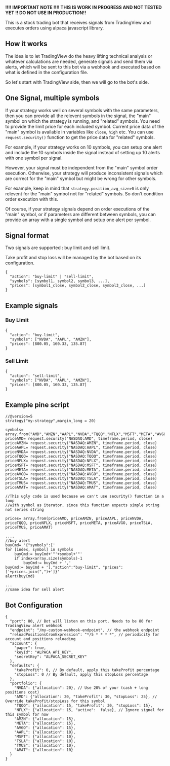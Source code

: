 **!!!! IMPORTANT NOTE !!!! THIS IS WORK IN PROGRESS AND NOT TESTED YET !! DO NOT USE IN PRODUCTION!!**

This is a stock trading bot that receives signals from TradingView and executes
orders using alpaca javascript library.

## How it works

The idea is to let TradingView do the heavy lifting technical analysis or
whatever calculations are needed, generate signals and send them via alerts, which
will be sent to this bot via a webhook and executed based on what is defined
in the configuration file.

So let's start with TradingView side, then we will go to the bot's side.

## One Signal, multiple symbols

If your strategy works well on several symbols with the same parameters, 
then you can provide all the relevent symbols in the signal, the "main" symbol
on which the strategy is running, and "related" symbols.
You need to provide the limit price for each included symbol. 
Current price data of the "main" symbol is available in variables like
`close`, `high` etc.
You can use `request.security()` function to get the price data for "related" symbols.

For example, if your strategy works on 10 symbols, you can setup one alert
and include the 10 symbols inside the signal instead of setting up 10 alerts
with one symbol per signal.

However, your signal must be independent from the "main" symbol order execution.
Otherwise, your strategy will produce inconsistent signals which are correct
for the "main" symbol but might be wrong for other symbols.

For example, keep in mind that `strategy.position_avg_size>0` is only relevent
for the "main" symbol not for "related" symbols. So don't condition order
execution with this.

Of course, if your strategy signals depend on order executions of the "main"
symbol, or if parameters are different between symbols, you can provide
an array with a single symbol and setup one alert per symbol.

## Signal format

Two signals are supported : buy limit and sell limit.

Take profit and stop loss will be managed by the bot based on its configuration.

```
{
  "action": "buy-limit" | "sell-limit",
  "symbols": [symbol1, symbol2, symbol3, ...],
  "prices": [symbol1_close, symbol2_close, symbol3_close, ...]
}
```

## Example signals
### Buy Limit
```
{
  "action": "buy-limit",
  "symbols": ["NVDA", "AAPL", "AMZN"],
  "prices": [800.05, 160.33, 135.87]
}
```

### Sell Limit
```
{
  "action": "sell-limit",
  "symbols": ["NVDA", "AAPL", "AMZN"],
  "prices": [800.05, 160.33, 135.87]
}
```

## Example pine script
```
//@version=5
strategy("my-strategy",margin_long = 20)

symbols= array.from("AMD","AMZN","AAPL","NVDA","TQQQ","NFLX","MSFT","META","AVGO","TSLA","TMUS","AMAT")
priceAMD= request.security("NASDAQ:AMD", timeframe.period, close)
priceAMZN= request.security("NASDAQ:AMZN", timeframe.period, close)
priceAAPL= request.security("NASDAQ:AAPL", timeframe.period, close)
priceNVDA= request.security("NASDAQ:NVDA", timeframe.period, close)
priceTQQQ= request.security("NASDAQ:TQQQ", timeframe.period, close)
priceNFLX= request.security("NASDAQ:NFLX", timeframe.period, close)
priceMSFT= request.security("NASDAQ:MSFT", timeframe.period, close)
priceMETA= request.security("NASDAQ:META", timeframe.period, close)
priceAVGO= request.security("NASDAQ:AVGO", timeframe.period, close)
priceTSLA= request.security("NASDAQ:TSLA", timeframe.period, close)
priceTMUS= request.security("NASDAQ:TMUS", timeframe.period, close)
priceAMAT= request.security("NASDAQ:AMAT", timeframe.period, close)

//This ugly code is used because we can't use security() function in a loop
//with symbol as iterator, since this function expects simple string not series string

prices= array.from(priceAMD, priceAMZN, priceAAPL, priceNVDA, priceTQQQ, priceNFLX, priceMSFT, priceMETA, priceAVGO, priceTSLA, priceTMUS, priceAMAT)

....
//buy alert
buyCmd= '{"symbols":['
for [index, symbol] in symbols
    buyCmd:= buyCmd+'"'+symbol+'"'
    if index<array.size(symbols)-1
        buyCmd:= buyCmd + ','
buyCmd:= buyCmd + '],"action":"buy-limit", "prices": ['+prices.join(",")+']}'
alert(buyCmd)

...
//same idea for sell alert

```

## Bot Configuration

```
{
  "port": 80, // Bot will listen on this port. Needs to be 80 for TradingView alert webhook
  "endpoint": "/my-custom-webhook-endpoint", // the webhook endpoint
  "reloadPositionsCronExpression": "*/5 * * * *", // periodicity for account and positions reloading
  "account": {
    "paper": true,
    "keyId": "ALPACA_API_KEY",
    "secretKey": "ALPACA_SECRET_KEY"
  },
  "defaults": {
    "takeProfit": 0, // By default, apply this takeProfit percentage
    "stopLoss": 0 // By default, apply this stopLoss percentage
  },
  "portfolio": {
    "NVDA": {"allocation": 20}, // Use 20% of your (cash + long positions cost)
    "AMD": {"allocation": 20, "takeProfit": 30, "stopLoss": 25}, // Override takeProfit/stopLoss for this symbol
    "TQQQ": {"allocation": 15, "takeProfit": 30, "stopLoss": 15},
    "NFLX": {"allocation": 15, "active":  false}, // Ignore signal for this symbol for now
    "AMZN": {"allocation": 15},
    "META": {"allocation": 15},
    "AVGO": {"allocation": 15},
    "AAPL": {"allocation": 10},
    "MSFT": {"allocation": 10},
    "TSLA": {"allocation": 10},
    "TMUS": {"allocation": 10},
    "AMAT": {"allocation": 10}
  }
}

```

